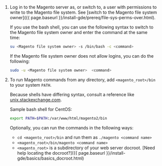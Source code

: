 1. Log in to the Magento server as, or switch to, a user with permissions to write to the Magento file system. See [switch to the Magento file system owner]({{ page.baseurl }}/install-gde/prereq/file-sys-perms-over.html).

   If you use the bash shell, you can use the following syntax to switch to the Magento file system owner and enter the command at the same time:

   ```bash
   su <Magento file system owner> -s /bin/bash -c <command>
   ```

   If the Magento file system owner does not allow logins, you can do the following:

   ```bash
   sudo -u <Magento file system owner>  <command>
   ```

1. To run Magento commands from any directory, add `<magento_root>/bin` to your system `PATH`.

   Because shells have differing syntax, consult a reference like [unix.stackexchange.com](http://unix.stackexchange.com/questions/117467/how-to-permanently-set-environmental-variables).

   Sample bash shell for CentOS:

   ```bash
   export PATH=$PATH:/var/www/html/magento2/bin
   ```

   Optionally, you can run the commands in the following ways:

   -  `cd <magento_root>/bin` and run them as `./magento <command name>`
   -  `<magento_root>/bin/magento <command name>`
   -  `<magento_root>` is a subdirectory of your web server docroot. [Need help locating the docroot?]({{ page.baseurl }}/install-gde/basics/basics_docroot.html)
